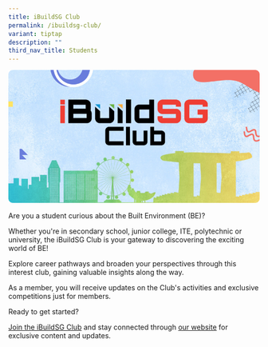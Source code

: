 ```yaml
---
title: iBuildSG Club
permalink: /ibuildsg-club/
variant: tiptap
description: ""
third_nav_title: Students
---
```

![](/images/masthead_ibuildsg.png)

<p>Are you a student curious about the Built Environment (BE)?</p>

<p>Whether you're in secondary school, junior college, ITE, polytechnic or
university, the iBuildSG Club is your gateway to discovering the exciting
world of BE!</p>

<p>Explore career pathways and broaden your perspectives through this interest club, gaining valuable insights along the way.</p>

<p>As a member, you will receive updates on the Club's activities and exclusive competitions just for members.</p>

<p>Ready to get started?</p>

<p><a href="https://form.gov.sg/5f113808dba1d90011ca8ff3" rel="noopener noreferrer nofollow" target="_blank">Join the iBuildSG Club</a> and stay connected through <a href="/ibuildsg-club/home/" rel="noopener noreferrer nofollow" target="_blank">our website</a> for exclusive content and updates.</p>